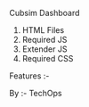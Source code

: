 Cubsim Dashboard 
1. HTML Files
2. Required JS
3. Extender JS
4. Required CSS

Features :-







By :- TechOps
